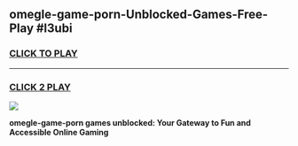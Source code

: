 
## omegle-game-porn-Unblocked-Games-Free-Play #l3ubi
<h3>
<a href="https://us.freeplayer.one?title=omegle-game-porn&ref=9M">CLICK TO PLAY</a></h3>
<hr>

<h3>
<a href="https://us.freeplayer.one?title=omegle-game-porn&ref=9M">CLICK 2 PLAY</a>
  
</h3>

<a href="https://us.freeplayer.one?title=omegle-game-porn&ref=9M"><img src="https://clearcache.store/games.png"></a>


**omegle-game-porn games unblocked: Your Gateway to Fun and Accessible Online Gaming**

